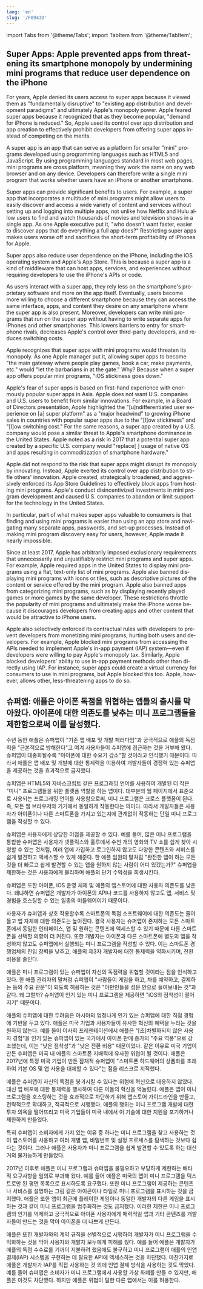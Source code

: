 ```yaml
---
lang: 'en'
slug: '/F0943D'
---
```


import Tabs from '@theme/Tabs';
import TabItem from '@theme/TabItem';

<Tabs groupId='lang' queryString>
<TabItem value='en' label='English 🇺🇸' lang='en-US' default>
<div lang='en-US'>

## Super Apps: Apple prevented apps from threatening its smartphone monopoly by undermining mini programs that reduce user dependence on the iPhone

For years, Apple denied its users access to super apps because it viewed them as "fundamentally disruptive" to "existing app distribution and development paradigms" and ultimately Apple's monopoly power. Apple feared super apps because it recognized that as they become popular, "demand for iPhone is reduced." So, Apple used its control over app distribution and app creation to effectively prohibit developers from offering super apps instead of competing on the merits.

A super app is an app that can serve as a platform for smaller "mini" programs developed using programming languages such as HTML5 and JavaScript. By using programming languages standard in most web pages, mini programs are cross platform, meaning they work the same on any web browser and on any device. Developers can therefore write a single mini program that works whether users have an iPhone or another smartphone.

Super apps can provide significant benefits to users. For example, a super app that incorporates a multitude of mini programs might allow users to easily discover and access a wide variety of content and services without setting up and logging into multiple apps, not unlike how Netflix and Hulu allow users to find and watch thousands of movies and television shows in a single app. As one Apple executive put it, "who doesn't want faster, easier to discover apps that do everything a full app does?" Restricting super apps makes users worse off and sacrifices the short-term profitability of iPhones for Apple.

Super apps also reduce user dependence on the iPhone, including the iOS operating system and Apple's App Store. This is because a super app is a kind of middleware that can host apps, services, and experiences without requiring developers to use the iPhone's APIs or code.

As users interact with a super app, they rely less on the smartphone's proprietary software and more on the app itself. Eventually, users become more willing to choose a different smartphone because they can access the same interface, apps, and content they desire on any smartphone where the super app is also present. Moreover, developers can write mini programs that run on the super app without having to write separate apps for iPhones and other smartphones. This lowers barriers to entry for smartphone rivals, decreases Apple's control over third-party developers, and reduces switching costs.

Apple recognizes that super apps with mini programs would threaten its monopoly. As one Apple manager put it, allowing super apps to become "the main gateway where people play games, book a car, make payments, etc." would "let the barbarians in at the gate." Why? Because when a super app offers popular mini programs, "iOS stickiness goes down."

Apple's fear of super apps is based on first-hand experience with enormously popular super apps in Asia. Apple does not want U.S. companies and U.S. users to benefit from similar innovations. For example, in a Board of Directors presentation, Apple highlighted the "[u]ndifferentiated user experience on [a] super platform" as a "major headwind" to growing iPhone sales in countries with popular super apps due to the "[l]ow stickiness" and "[l]ow switching cost." For the same reasons, a super app created by a U.S. company would pose a similar threat to Apple's smartphone dominance in the United States. Apple noted as a risk in 2017 that a potential super app created by a specific U.S. company would "replace[ ] usage of native OS and apps resulting in commoditization of smartphone hardware."

Apple did not respond to the risk that super apps might disrupt its monopoly by innovating. Instead, Apple exerted its control over app distribution to stifle others' innovation. Apple created, strategically broadened, and aggressively enforced its App Store Guidelines to effectively block apps from hosting mini programs. Apple's conduct disincentivized investments in mini program development and caused U.S. companies to abandon or limit support for the technology in the United States.

In particular, part of what makes super apps valuable to consumers is that finding and using mini programs is easier than using an app store and navigating many separate apps, passwords, and set-up processes. Instead of making mini program discovery easy for users, however, Apple made it nearly impossible.

Since at least 2017, Apple has arbitrarily imposed exclusionary requirements that unnecessarily and unjustifiably restrict mini programs and super apps. For example, Apple required apps in the United States to display mini programs using a flat, text-only list of mini programs. Apple also banned displaying mini programs with icons or tiles, such as descriptive pictures of the content or service offered by the mini program. Apple also banned apps from categorizing mini programs, such as by displaying recently played games or more games by the same developer. These restrictions throttle the popularity of mini programs and ultimately make the iPhone worse because it discourages developers from creating apps and other content that would be attractive to iPhone users.

Apple also selectively enforced its contractual rules with developers to prevent developers from monetizing mini programs, hurting both users and developers. For example, Apple blocked mini programs from accessing the APIs needed to implement Apple's in-app payment (IAP) system—even if developers were willing to pay Apple's monopoly tax. Similarly, Apple blocked developers' ability to use in-app payment methods other than directly using IAP. For instance, super apps could create a virtual currency for consumers to use in mini programs, but Apple blocked this too. Apple, however, allows other, less-threatening apps to do so.

</div>
</TabItem>
<TabItem value='ko' label='한국어 🇰🇷' lang='ko-KR'>
<div lang='ko-KR'>

## 슈퍼앱: 애플은 아이폰 독점을 위협하는 앱들의 출시를 막아왔다. 아이폰에 대한 의존도를 낮추는 미니 프로그램들을 제한함으로써 이를 달성했다.

수년 동안 애플은 슈퍼앱이 "기존 앱 배포 및 개발 패러다임"과 궁극적으로 애플의 독점력을 "근본적으로 방해한다"고 여겨 사용자들이 슈퍼앱에 접근하는 것을 거부해 왔다. 슈퍼앱이 대중화될수록 "아이폰에 대한 수요가 감소"할 것이라고 인식했기 때문이다. 따라서 애플은 앱 배포 및 개발에 대한 통제력을 이용하여 개발자들이 경쟁력 있는 슈퍼앱을 제공하는 것을 효과적으로 금지했다.

슈퍼앱은 HTML5와 자바스크립트 같은 프로그래밍 언어를 사용하여 개발된 더 작은 "미니" 프로그램들을 위한 플랫폼 역할을 하는 앱이다. 대부분의 웹 페이지에서 표준으로 사용되는 프로그래밍 언어를 사용함으로써, 미니 프로그램은 크로스 플랫폼이 된다. 즉, 모든 웹 브라우저와 기기에서 동일하게 작동한다는 의미다. 따라서 개발자들은 사용자가 아이폰이나 다른 스마트폰을 가지고 있는지에 관계없이 작동하는 단일 미니 프로그램을 작성할 수 있다.

슈퍼앱은 사용자에게 상당한 이점을 제공할 수 있다. 예를 들어, 많은 미니 프로그램을 통합한 슈퍼앱은 사용자가 넷플릭스와 훌루에서 수천 개의 영화와 TV 쇼를 쉽게 찾아 시청할 수 있는 것처럼, 여러 앱에 가입하고 로그인하지 않고도 다양한 콘텐츠와 서비스를 쉽게 발견하고 액세스할 수 있게 해준다. 한 애플 임원의 말처럼 "완전한 앱이 하는 모든 것을 더 빠르고 쉽게 발견할 수 있는 앱을 원하지 않는 사람이 어디 있겠는가?" 슈퍼앱을 제한하는 것은 사용자에게 불리하며 애플의 단기 수익성을 희생시킨다.

슈퍼앱은 또한 아이폰, iOS 운영 체제 및 애플의 앱스토어에 대한 사용자 의존도를 낮춘다. 왜냐하면 슈퍼앱은 개발자가 아이폰의 API나 코드를 사용하지 않고도 앱, 서비스 및 경험을 호스팅할 수 있는 일종의 미들웨어이기 때문이다.

사용자가 슈퍼앱과 상호 작용할수록 스마트폰의 독점 소프트웨어에 대한 의존도는 줄어들고 앱 자체에 대한 의존도는 높아진다. 결국 사용자는 슈퍼앱이 존재하는 모든 스마트폰에서 동일한 인터페이스, 앱 및 원하는 콘텐츠에 액세스할 수 있기 때문에 다른 스마트폰을 선택할 의향이 더 커진다. 또한 개발자는 아이폰과 다른 스마트폰에 별도의 앱을 작성하지 않고도 슈퍼앱에서 실행되는 미니 프로그램을 작성할 수 있다. 이는 스마트폰 경쟁업체의 진입 장벽을 낮추고, 애플의 제3자 개발자에 대한 통제력을 약화시키며, 전환 비용을 줄인다.

애플은 미니 프로그램이 있는 슈퍼앱이 자신의 독점력을 위협할 것이라는 점을 인식하고 있다. 한 애플 관리자의 말처럼 슈퍼앱이 "사람들이 게임을 하고, 차를 예약하고, 결제하는 등의 주요 관문"이 되도록 허용하는 것은 "야만인들을 성문 안으로 들여보내는 것"과 같다. 왜 그럴까? 슈퍼앱이 인기 있는 미니 프로그램을 제공하면 "iOS의 점착성이 떨어지기" 때문이다.

애플의 슈퍼앱에 대한 두려움은 아시아의 엄청나게 인기 있는 슈퍼앱에 대한 직접 경험에 기반을 두고 있다. 애플은 미국 기업과 사용자들이 유사한 혁신의 혜택을 누리는 것을 원하지 않는다. 예를 들어 이사회 프레젠테이션에서 애플은 "[초]차별화되지 않은 사용자 경험"을 인기 있는 슈퍼앱이 있는 국가에서 아이폰 판매 증가의 "주요 역풍"으로 강조했는데, 이는 "낮은 점착성"과 "낮은 전환 비용" 때문이었다. 같은 이유로 미국 기업이 만든 슈퍼앱은 미국 내 애플의 스마트폰 지배력에 유사한 위협이 될 것이다. 애플은 2017년에 특정 미국 기업이 만든 잠재적 슈퍼앱이 "스마트폰 하드웨어의 상품화를 초래하여 기본 OS 및 앱 사용을 대체할 수 있다"는 점을 리스크로 지적했다.

애플은 슈퍼앱이 자신의 독점을 붕괴시킬 수 있다는 위험에 혁신으로 대응하지 않았다. 대신 앱 배포에 대한 통제력을 행사하여 다른 이들의 혁신을 억눌렀다. 애플은 앱이 미니 프로그램을 호스팅하는 것을 효과적으로 차단하기 위해 앱스토어 가이드라인을 만들고, 전략적으로 확대하고, 적극적으로 시행했다. 애플의 행위는 미니 프로그램 개발에 대한 투자 의욕을 떨어뜨리고 미국 기업들이 미국 내에서 이 기술에 대한 지원을 포기하거나 제한하게 만들었다.

특히 슈퍼앱이 소비자에게 가치 있는 이유 중 하나는 미니 프로그램을 찾고 사용하는 것이 앱스토어를 사용하고 여러 개별 앱, 비밀번호 및 설정 프로세스를 탐색하는 것보다 쉽다는 것이다. 그러나 애플은 사용자가 미니 프로그램을 쉽게 발견할 수 있도록 하는 대신 거의 불가능하게 만들었다.

2017년 이후로 애플은 미니 프로그램과 슈퍼앱을 불필요하고 부당하게 제한하는 배타적 요구사항을 임의로 부과해 왔다. 예를 들어 애플은 미국의 앱이 미니 프로그램을 텍스트로만 된 평면 목록으로 표시하도록 요구했다. 또한 미니 프로그램이 제공하는 콘텐츠나 서비스를 설명하는 그림 같은 아이콘이나 타일로 미니 프로그램을 표시하는 것을 금지했다. 애플은 또한 앱이 최근에 플레이한 게임이나 동일한 개발자의 다른 게임을 표시하는 것과 같이 미니 프로그램을 범주화하는 것도 금지했다. 이러한 제한은 미니 프로그램의 인기를 억제하고 궁극적으로 아이폰 사용자에게 매력적일 앱과 기타 콘텐츠를 개발자들이 만드는 것을 막아 아이폰을 더 나쁘게 만든다.

애플은 또한 개발자와의 계약 규칙을 선별적으로 시행하여 개발자가 미니 프로그램을 수익화하는 것을 막아 사용자와 개발자 모두에게 피해를 줬다. 예를 들어 애플은 개발자가 애플의 독점 수수료를 기꺼이 지불하려 했음에도 불구하고 미니 프로그램이 애플의 인앱 결제(IAP) 시스템을 구현하는 데 필요한 API에 액세스하는 것을 차단했다. 마찬가지로 애플은 개발자가 IAP를 직접 사용하는 것 외에 인앱 결제 방식을 사용하는 것도 막았다. 예를 들어 슈퍼앱은 소비자가 미니 프로그램에서 사용할 가상 화폐를 만들 수 있지만, 애플은 이것도 차단했다. 하지만 애플은 위협이 덜한 다른 앱에서는 이를 허용한다.

</div>
</TabItem>
</Tabs>
